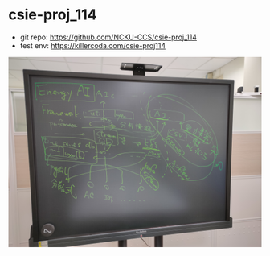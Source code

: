 # csie-proj_114

- git repo: https://github.com/NCKU-CCS/csie-proj_114
- test env: https://killercoda.com/csie-proj114

![outline](./outline.jpg)
